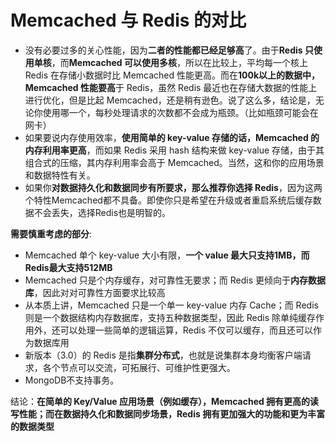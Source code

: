 # Memcached 与 Redis 的对比

- 没有必要过多的关心性能，因为**二者的性能都已经足够高**了。由于**Redis 只使用单核**，而**Memcached 可以使用多核**，所以在比较上，平均每一个核上 Redis 在存储小数据时比 Memcached 性能更高。而在**100k以上的数据中，Memcached 性能要高**于 Redis，虽然 Redis 最近也在存储大数据的性能上进行优化，但是比起 Memcached，还是稍有逊色。说了这么多，结论是，无论你使用哪一个，每秒处理请求的次数都不会成为瓶颈。（比如瓶颈可能会在网卡）
- 如果要说内存使用效率，**使用简单的 key-value 存储的话，Memcached 的内存利用率更高**，而如果 Redis 采用 hash 结构来做 key-value 存储，由于其组合式的压缩，其内存利用率会高于 Memcached。当然，这和你的应用场景和数据特性有关。
- 如果你**对数据持久化和数据同步有所要求，那么推荐你选择 Redis**，因为这两个特性Memcached都不具备。即使你只是希望在升级或者重启系统后缓存数据不会丢失，选择Redis也是明智的。

**需要慎重考虑的部分**:

- Memcached 单个 key-value 大小有限，**一个 value 最大只支持1MB，而Redis最大支持512MB**
- Memcached 只是个内存缓存，对可靠性无要求；而 Redis 更倾向于**内存数据库**，因此对对可靠性方面要求比较高
- 从本质上讲，Memcached 只是一个单一 key-value 内存 Cache；而 Redis 则是一个数据结构内存数据库，支持五种数据类型，因此 Redis 除单纯缓存作用外，还可以处理一些简单的逻辑运算，Redis 不仅可以缓存，而且还可以作为数据库用
- 新版本（3.0）的 Redis 是指**集群分布式**，也就是说集群本身均衡客户端请求，各个节点可以交流，可拓展行、可维护性更强大。
- MongoDB不支持事务。

结论：**在简单的 Key/Value 应用场景（例如缓存），Memcached 拥有更高的读写性能；而在数据持久化和数据同步场景，Redis 拥有更加强大的功能和更为丰富的数据类型**
